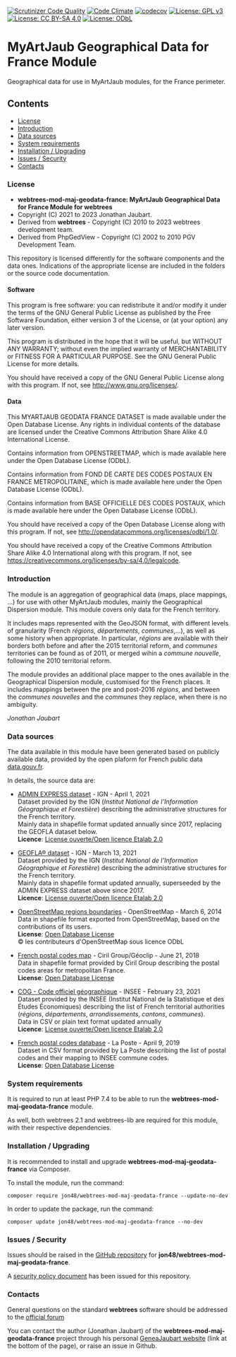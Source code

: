 [![Scrutinizer Code Quality](https://scrutinizer-ci.com/g/jon48/webtrees-mod-maj-geodata-france/badges/quality-score.png?b=main)](https://scrutinizer-ci.com/g/jon48/webtrees-mod-maj-geodata-france/?branch=main)
[![Code Climate](https://codeclimate.com/github/jon48/webtrees-mod-maj-geodata-france/badges/gpa.svg)](https://codeclimate.com/github/jon48/webtrees-mod-maj-geodata-france)
[![codecov](https://codecov.io/gh/jon48/webtrees-mod-maj-geodata-france/branch/main/graph/badge.svg?token=B65SXNYIWI)](https://codecov.io/gh/jon48/webtrees-mod-maj-geodata-france)
[![License: GPL v3](https://img.shields.io/badge/License-GPL%20v3-blue.svg)](http://www.gnu.org/licenses/gpl-3.0)
[![License: CC BY-SA 4.0](https://img.shields.io/badge/License-CC%20BY--SA%204.0-lightgrey.svg)](http://creativecommons.org/licenses/by-sa/4.0/)
[![License: ODbL](https://img.shields.io/badge/License-ODbL-brightgreen.svg)](https://opendatacommons.org/licenses/odbl/)

# MyArtJaub Geographical Data for France Module
Geographical data for use in MyArtJaub modules, for the France perimeter.

## Contents

* [License](#license)
* [Introduction](#introduction)
* [Data sources](#data-sources)
* [System requirements](#system-requirements)
* [Installation / Upgrading](#installation--upgrading)
* [Issues / Security](#issues--security)
* [Contacts](#contacts)

### License

* **webtrees-mod-maj-geodata-france: MyArtJaub Geographical Data for France Module for webtrees**
* Copyright (C) 2021 to 2023 Jonathan Jaubart.
* Derived from **webtrees** - Copyright (C) 2010 to 2023  webtrees development team.
* Derived from PhpGedView - Copyright (C) 2002 to 2010  PGV Development Team.

This repository is licensed differently for the software components and the data ones. Indications of the appropriate 
license are included in the folders or the source code documentation.

#### Software

This program is free software: you can redistribute it and/or modify
it under the terms of the GNU General Public License as published by
the Free Software Foundation, either version 3 of the License, or
(at your option) any later version.

This program is distributed in the hope that it will be useful,
but WITHOUT ANY WARRANTY; without even the implied warranty of
MERCHANTABILITY or FITNESS FOR A PARTICULAR PURPOSE. See the
GNU General Public License for more details.

You should have received a copy of the GNU General Public License
along with this program. If not, see <http://www.gnu.org/licenses/>.

#### Data

This MYARTJAUB GEODATA FRANCE DATASET is made available under the Open Database License.
Any rights in individual contents of the database are licensed under the Creative Commons Attribution Share Alike 4.0
International License.

Contains information from OPENSTREETMAP, which is made available here under the Open Database License (ODbL).

Contains information from FOND DE CARTE DES CODES POSTAUX EN FRANCE METROPOLITAINE, which is made available here
under the Open Database License (ODbL). 

Contains information from BASE OFFICIELLE DES CODES POSTAUX, which is made available here
under the Open Database License (ODbL). 

You should have received a copy of the Open Database License
along with this program. If not, see <http://opendatacommons.org/licenses/odbl/1.0/>.

You should have received a copy of the Creative Commons Attribution Share Alike 4.0
International along with this program. If not, see <https://creativecommons.org/licenses/by-sa/4.0/legalcode>.

### Introduction

The module is an aggregation of geographical data (maps, place mappings, ...) for use with other MyArtJaub modules,
mainly the Geographical Dispersion module. This module covers only data for the French territory.

It includes maps represented with the GeoJSON format, with different levels of granularity (French *régions*,
*départements*, *communes*,...), as well as some history when appropriate.
In particular, *régions* are available with their borders both before and after the 2015 territorial reform, and
*communes* territories can be found as of 2011, or merged wihin a *commune nouvelle*, following the 2010 territorial
reform.

The module provides an additional place mapper to the ones available in the Geographical Dispersion module,
customised for the French places. It includes mappings between the pre and post-2016 *régions*, and between the 
*communes nouvelles* and the *communes* they replace, when there is no ambiguity.

*Jonathan Jaubart*

### Data sources

The data available in this module have been generated based on publicly available data, provided by the open plaform
for French public data [data.gouv.fr](https://www.data.gouv.fr/).

In details, the source data are:

- [ADMIN EXPRESS dataset](https://www.data.gouv.fr/en/datasets/admin-express/) - IGN - April 1, 2021  
Dataset provided by the IGN (*Institut National de l'Information Géographique et Forestière*) describing the
administrative structures for the French territory.  
Mainly data in shapefile format updated annually since 2017, replacing the GEOFLA dataset below.  
**Licence**: [License ouverte/Open licence Etalab 2.0](https://www.etalab.gouv.fr/licence-ouverte-open-licence)


- [GEOFLA® dataset](https://geoservices.ign.fr/documentation/diffusion/telechargement-donnees-libres.html#geofla) - IGN - March 13, 2021  
Dataset provided by the IGN (*Institut National de l'Information Géographique et Forestière*) describing the
administrative structures for the French territory.  
Mainly data in shapefile format updated annually, superseeded by the ADMIN EXPRESS dataset above since 2017.  
**Licence**: [License ouverte/Open licence Etalab 2.0](https://www.etalab.gouv.fr/licence-ouverte-open-licence)


- [OpenStreetMap regions boundaries](https://www.data.gouv.fr/en/datasets/contours-des-regions-francaises-sur-openstreetmap/) - OpenStreetMap - March 6, 2014  
Data in shapefile format exported  from OpenStreetMap, based on the contributions of its users.  
**License**: [Open Database License](http://opendatacommons.org/licenses/odbl/1.0/)  
© les contributeurs d'OpenStreetMap sous licence ODbL


- [French postal codes map](https://www.data.gouv.fr/fr/datasets/fond-de-carte-des-codes-postaux/) - Ciril Group/Géoclip - June 21, 2018  
Data in shapefile format provided by Ciril Group describing the postal codes areas for metropolitan France.  
**License**: [Open Database License](http://opendatacommons.org/licenses/odbl/1.0/)  


- [COG - Code officiel géographique](https://www.insee.fr/fr/information/2560452) - INSEE - February 23, 2021  
Dataset provided by the INSEE (Institut National de la Statistique et des Études Économiques) describing the list of 
French territorial authorities (*régions*, *départements*, *arrondissements*, *cantons*, *communes*).  
Data in CSV or plain text format updated annually  
**Licence**: [License ouverte/Open licence Etalab 2.0](https://www.etalab.gouv.fr/licence-ouverte-open-licence)


- [French postal codes database](https://www.data.gouv.fr/en/datasets/base-officielle-des-codes-postaux/) - La Poste - April 9, 2019  
Dataset in CSV format provided by La Poste describing the list of postal codes and their mapping to INSEE commune codes.  
**License**: [Open Database License](http://opendatacommons.org/licenses/odbl/1.0/)  

### System requirements

It is required to run at least PHP 7.4 to be able to run the **webtrees-mod-maj-geodata-france** module.

As well, both webtrees 2.1 and webtrees-lib are required for this module, with their respective dependencies.

### Installation / Upgrading

It is recommended to install and upgrade **webtrees-mod-maj-geodata-france** via Composer.

To install the module, run the command:

```shell
composer require jon48/webtrees-mod-maj-geodata-france --update-no-dev
```
	
In order to update the package, run the command:

```shell
composer update jon48/webtrees-mod-maj-geodata-france --no-dev
```

### Issues / Security

Issues should be raised in the [GitHub repository](https://github.com/jon48/webtrees-mod-translationtool/issues) for **jon48/webtrees-mod-maj-geodata-france**.

A [security policy document](SECURITY.md) has been issued for this repository.

### Contacts

General questions on the standard **webtrees** software should be addressed to the
[official forum](http://www.webtrees.net/index.php/forum)

You can contact the author (Jonathan Jaubart) of the **webtrees-mod-maj-geodata-france** project 
through his personal [GeneaJaubart website](http://genea.jaubart.com/wt/) (link at the bottom of the page), 
or raise an issue in Github.

